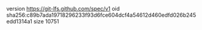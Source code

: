version https://git-lfs.github.com/spec/v1
oid sha256:c89b7ada19718296233f93d6fce604dcf4a54612d460edfd026b245edd1314a1
size 10751
